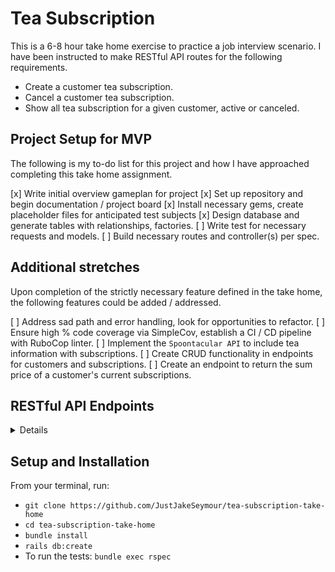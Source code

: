 # Tea Subscription

This is a 6-8 hour take home exercise to practice a job interview scenario.
I have been instructed to make RESTful API routes for the following requirements.
- Create a customer tea subscription.
- Cancel a customer tea subscription.
- Show all tea subscription for a given customer, active or canceled.

## Project Setup for MVP

The following is my to-do list for this project and how I have approached completing this take home assignment.

[x] Write initial overview gameplan for project
[x] Set up repository and begin documentation / project board
[x] Install necessary gems, create placeholder files for anticipated test subjects
[x] Design database and generate tables with relationships, factories.
[ ] Write test for necessary requests and models.
[ ] Build necessary routes and controller(s) per spec.

## Additional stretches

Upon completion of the strictly necessary feature defined in the take home, the following features could be added / addressed.

[ ] Address sad path and error handling, look for opportunities to refactor.
[ ] Ensure high % code coverage via SimpleCov, establish a CI / CD pipeline with RuboCop linter.
[ ] Implement the `Spoontacular API` to include tea information with subscriptions.
[ ] Create CRUD functionality in endpoints for customers and subscriptions.
[ ] Create an endpoint to return the sum price of a customer's current subscriptions.

## RESTful API Endpoints

<details close>

### Create a CustomerSubscription

```http
POST /api/v1/customers/:customer_id/subscriptions/
```
<details close>
<summary> Details </summary>

Parameters: <br>
```
CONTENT_TYPE=application/json
```

| Code | Description |
| :--- | :--- |
| 201 | `CREATED` |

Example Value:

```json
{
    "data": {
        "id": "1",
        "type": "customer_subscription",
        "attributes": {
            "customer_id": "1",
            "subscription_id": "1"
        }
    }
}
```

</details>
</details>

## Setup and Installation

From your terminal, run:
- ```git clone https://github.com/JustJakeSeymour/tea-subscription-take-home```
- ```cd tea-subscription-take-home```
- ```bundle install```
- ```rails db:create```
- To run the tests: ```bundle exec rspec```